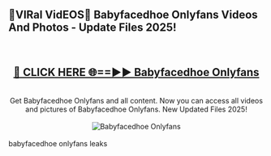 <h2>🔴VIRal VidEOS🔴 Babyfacedhoe Onlyfans Videos And Photos - Update Files 2025!</h2>
<br>
<div align="center">
<h2><a href="https://virallinks.top/Hdb6NB" rel="nofollow">🔴 CLICK HERE 🌐==►► Babyfacedhoe Onlyfans</a></h2>
<br>
Get Babyfacedhoe Onlyfans and all content. Now you can access all videos and pictures of Babyfacedhoe Onlyfans. New Updated Files 2025!
<br>
<br>
<a href="https://virallinks.top/Hdb6NB" rel="nofollow" data-target="animated-image.originalLink"><img src="https://i.imgur.com/dJHk4Zq.gif)" alt="Babyfacedhoe Onlyfans" style="max-width: 100%; display: inline-block;" data-target="animated-image.originalImage"></a>
</div>
<br>
babyfacedhoe onlyfans leaks